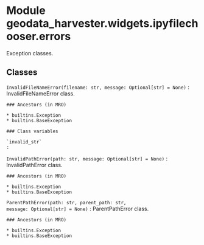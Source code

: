 Module geodata_harvester.widgets.ipyfilechooser.errors
======================================================
Exception classes.

Classes
-------

`InvalidFileNameError(filename: str, message: Optional[str] = None)`
:   InvalidFileNameError class.

    ### Ancestors (in MRO)

    * builtins.Exception
    * builtins.BaseException

    ### Class variables

    `invalid_str`
    :

`InvalidPathError(path: str, message: Optional[str] = None)`
:   InvalidPathError class.

    ### Ancestors (in MRO)

    * builtins.Exception
    * builtins.BaseException

`ParentPathError(path: str, parent_path: str, message: Optional[str] = None)`
:   ParentPathError class.

    ### Ancestors (in MRO)

    * builtins.Exception
    * builtins.BaseException